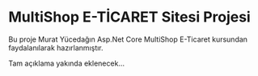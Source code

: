 # MultiShop E-TİCARET Sitesi Projesi

Bu proje Murat Yücedağın Asp.Net Core MultiShop E-Ticaret kursundan faydalanılarak hazırlanmıştır. 

Tam açıklama yakında eklenecek...
